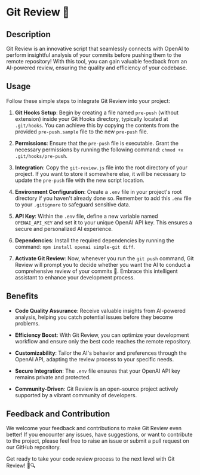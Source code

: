 # Git Review 🤖

## Description

Git Review is an innovative script that seamlessly connects with OpenAI to perform insightful analysis of your commits before pushing them to the remote repository! With this tool, you can gain valuable feedback from an AI-powered review, ensuring the quality and efficiency of your codebase.

## Usage

Follow these simple steps to integrate Git Review into your project:

1. **Git Hooks Setup**: Begin by creating a file named `pre-push` (without extension) inside your Git Hooks directory, typically located at `.git/hooks`. You can achieve this by copying the contents from the provided `pre-push.sample` file to the new `pre-push` file.

2. **Permissions**: Ensure that the `pre-push` file is executable. Grant the necessary permissions by running the following command: `chmod +x .git/hooks/pre-push`.

3. **Integration**: Copy the `git-review.js` file into the root directory of your project. If you want to store it somewhere else, it will be necessary to update the `pre-push` file with the new script location.

4. **Environment Configuration**: Create a `.env` file in your project's root directory if you haven't already done so. Remember to add this `.env` file to your `.gitignore` to safeguard sensitive data.

5. **API Key**: Within the `.env` file, define a new variable named `OPENAI_API_KEY` and set it to your unique OpenAI API key. This ensures a secure and personalized AI experience.

6. **Dependencies**: Install the required dependencies by running the command: `npm install openai simple-git diff`.

7. **Activate Git Review**: Now, whenever you run the `git push` command, Git Review will prompt you to decide whether you want the AI to conduct a comprehensive review of your commits 🤖. Embrace this intelligent assistant to enhance your development process.

## Benefits

- **Code Quality Assurance**: Receive valuable insights from AI-powered analysis, helping you catch potential issues before they become problems.

- **Efficiency Boost**: With Git Review, you can optimize your development workflow and ensure only the best code reaches the remote repository.

- **Customizability**: Tailor the AI's behavior and preferences through the OpenAI API, adapting the review process to your specific needs.

- **Secure Integration**: The `.env` file ensures that your OpenAI API key remains private and protected.

- **Community-Driven**: Git Review is an open-source project actively supported by a vibrant community of developers.

## Feedback and Contribution

We welcome your feedback and contributions to make Git Review even better! If you encounter any issues, have suggestions, or want to contribute to the project, please feel free to raise an issue or submit a pull request on our GitHub repository.

Get ready to take your code review process to the next level with Git Review! 🚀🔍
